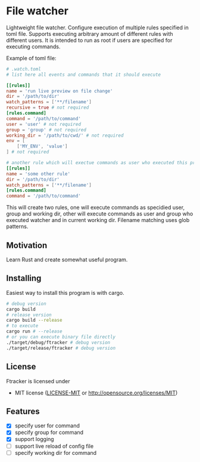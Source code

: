 # File watcher

Lightweight file watcher.
Configure execution of multiple rules specified in toml file.
Supports executing arbitrary amount of different rules with different users.
It is intended to run as root if users are specified for executing commands.


Example of toml file:
```toml
# .watch.toml
# list here all events and commands that it should execute

[[rules]]
name = 'run live preview on file change'
dir = '/path/to/dir'
watch_patterns = ['**/filename']
recursive = true # not required
[rules.command]
command = '/path/to/command'
user = 'user' # not required
group = 'group' # not required
working_dir = '/path/to/cwd/' # not required
env = [
	['MY_ENV', 'value']
] # not required

# another rule which will exectue commands as user who executed this program
[[rules]]
name = 'some other rule'
dir = '/path/to/dir'
watch_patterns = ['**/filename']
[rules.command]
command = '/path/to/command'
```
This will create two rules, one will execute commands as specidied user, group and working dir, other will execute commands as user and group who executed watcher and in current working dir.
Filename matching uses glob patterns.

## Motivation
Learn Rust and create somewhat useful program.

## Installing
Easiest way to install this program is with cargo.
```bash
# debug version
cargo build 
# release version
cargo build --release
# to execute
cargo run # --release
# or you can execute binary file directly
./target/debug/ftracker # debug version
./target/release/ftracker # debug version
```

## License

Ftracker is licensed under 

 * MIT license ([LICENSE-MIT](LICENSE-MIT) or
   http://opensource.org/licenses/MIT)

## Features
   * [x] specify user for command
   * [x] specify group for command
   * [x] support logging
   * [ ] support live reload of config file
   * [ ] specify working dir for command
